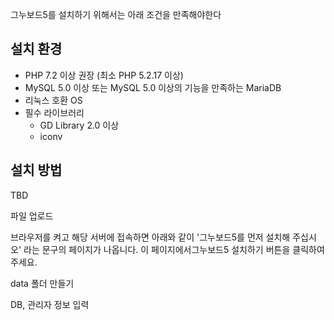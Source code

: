 그누보드5를 설치하기 위해서는 아래 조건을 만족해야한다

## 설치 환경
- PHP 7.2 이상 권장 (최소 PHP 5.2.17 이상)
- MySQL 5.0 이상 또는 MySQL 5.0 이상의 기능을 만족하는 MariaDB
- 리눅스 호환 OS
- 필수 라이브러리
    - GD Library 2.0 이상
    - iconv

## 설치 방법
TBD

파일 업로드

브라우저를 켜고 해당 서버에 접속하면 아래와 같이 '그누보드5를 먼저 설치해 주십시오' 라는 문구의 페이지가 나옵니다. 이 페이지에서그누보드5 설치하기 버튼을 클릭하여 주세요. 


data 폴더 만들기


DB, 관리자 정보 입력